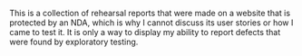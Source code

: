 This is a collection of rehearsal reports that were made on a website that is protected by an NDA, which is why I cannot discuss its user stories or how I came to test it.
It is only a way to display my ability to report defects that were found by exploratory testing.
